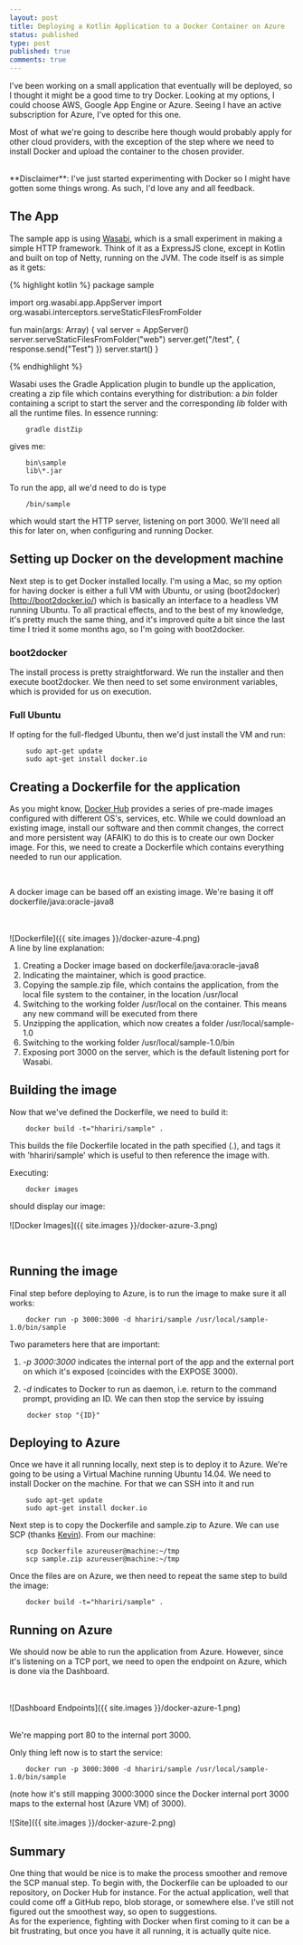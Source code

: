 ```yaml
---
layout: post
title: Deploying a Kotlin Application to a Docker Container on Azure
status: published
type: post
published: true
comments: true
---
```


I've been working on a small application that eventually will be deployed, so I thought it might be a good time to try Docker. Looking at my options, I could
choose AWS, Google App Engine or Azure. Seeing I have an active subscription for Azure, I've opted for this one.

Most of what we're going to describe here though would probably apply
for other cloud providers, with the exception of the step where we need to install Docker and upload the container to the chosen provider.


<br/>
**Disclaimer**: I've just started experimenting with Docker so I might have gotten some things wrong. As such, I'd love any and all feedback.

## The App
The sample app is using [Wasabi](https://github.com/hhariri/wasabi), which is a small experiment in making a simple HTTP framework. Think of it
 as a ExpressJS clone, except in Kotlin and built on top of Netty, running on the JVM. The code itself is as simple as it gets:

{% highlight kotlin %}
package sample

import org.wasabi.app.AppServer
import org.wasabi.interceptors.serveStaticFilesFromFolder

fun main(args: Array<String>) {
    val server = AppServer()
    server.serveStaticFilesFromFolder("web")
    server.get("/test", { response.send("Test") })
    server.start()
}

{% endhighlight %}

Wasabi uses the Gradle Application plugin to bundle up the application, creating a zip file which contains everything for distribution: a *bin* folder containing a script to start
the server and the corresponding *lib*  folder with all the runtime files. In essence running:

        gradle distZip

gives me:

        bin\sample
        lib\*.jar


To run the app, all we'd need to do is type

        /bin/sample

which would start the HTTP server, listening on port 3000. We'll need all this for later on, when configuring and running Docker.

## Setting up Docker on the development machine
Next step is to get Docker installed locally. I'm using a Mac, so my option for having docker is either a full VM with Ubuntu, or using (boot2docker)[http://boot2docker.io/)
which is basically an interface to a headless VM running Ubuntu. To all practical effects, and to the best of my knowledge, it's pretty much the same thing, and it's improved quite a bit since the last
time I tried it some months ago, so I'm going with boot2docker.

### boot2docker
The install process is pretty straightforward. We run the installer and then execute boot2docker. We then
need to set some environment variables, which is provided for us on execution.

### Full Ubuntu
If opting for the full-fledged Ubuntu, then we'd just install the VM and run:

        sudo apt-get update
        sudo apt-get install docker.io

## Creating a Dockerfile for the application
As you might know, [Docker Hub](https://hub.docker.com/) provides a series of pre-made images configured with different OS's, services, etc. While we could
download an existing image, install our software and then commit changes, the correct and more persistent way (AFAIK) to do this is to create our own Docker image.
For this, we need to create a Dockerfile which contains everything needed to run our application.


<br/>

A docker image can be based off an existing image. We're basing it off dockerfile/java:oracle-java8



<br/>
<br/>
![Dockerfile]({{ site.images }}/docker-azure-4.png)


<br/>
A line by line explanation:
<br/>


1. Creating a Docker image based on dockerfile/java:oracle-java8
2. Indicating the maintainer, which is good practice.
3. Copying the sample.zip file, which contains the application, from the local file system to the container, in the location /usr/local
4. Switching to the working folder /usr/local on the container. This means any new command will be executed from there
5. Unzipping the application, which now creates a folder /usr/local/sample-1.0
6. Switching to the working folder /usr/local/sample-1.0/bin
7. Exposing port 3000 on the server, which is the default listening port for Wasabi.

## Building the image
Now that we've defined the Dockerfile, we need to build it:

        docker build -t="hhariri/sample" .

This builds the file Dockerfile located in the path specified (.), and tags it with 'hhariri/sample' which is useful to then reference the image with.

Executing:

        docker images

should display our image:
<br/>
<br/>
![Docker Images]({{ site.images }}/docker-azure-3.png)

<br/>

## Running the image
Final step before deploying to Azure, is to run the image to make sure it all works:

        docker run -p 3000:3000 -d hhariri/sample /usr/local/sample-1.0/bin/sample

Two parameters here that are important:

1. *-p 3000:3000* indicates the internal port of the app and the external port on which it's exposed (coincides with the EXPOSE 3000).
2. *-d* indicates to Docker to run as daemon, i.e. return to the command prompt, providing an ID. We can then stop the service by issuing

        docker stop "{ID}"


## Deploying to Azure
Once we have it all running locally, next step is to deploy it to Azure. We're going to be using a Virtual Machine running Ubuntu 14.04. We need to install Docker
on the machine. For that we can SSH into it and run

        sudo apt-get update
        sudo apt-get install docker.io


Next step is to copy the Dockerfile and sample.zip to Azure. We can use SCP (thanks [Kevin](https://twitter.com/vcsjones)). From our machine:


        scp Dockerfile azureuser@machine:~/tmp
        scp sample.zip azureuser@machine:~/tmp

Once the files are on Azure, we then need to repeat the same step to build the image:

        docker build -t="hhariri/sample" .

## Running on Azure
We should now be able to run the application from Azure. However, since it's listening on a TCP port, we need to open the endpoint on Azure,
which is done via the Dashboard.

<br/>
<br/>
![Dashboard Endpoints]({{ site.images }}/docker-azure-1.png)
<br/>
<br/>


We're mapping port 80 to the internal port 3000.

Only thing left now is to start the service:

        docker run -p 3000:3000 -d hhariri/sample /usr/local/sample-1.0/bin/sample


(note how it's still mapping 3000:3000 since the Docker internal port 3000 maps to the external host (Azure VM) of 3000).
<br/>
<br/>
![Site]({{ site.images }}/docker-azure-2.png)

## Summary
One thing that would be nice is to make the process smoother and remove the SCP manual step. To begin with, the Dockerfile can be uploaded to our repository, on Docker Hub for instance. For the actual application, well that could come off a GitHub repo, blob
storage, or somewhere else. I've still not figured out the smoothest way, so open to suggestions.
<br/>
As for the experience, fighting with Docker when first coming to it can be a bit frustrating, but once you have it all running, it is actually quite nice.

















